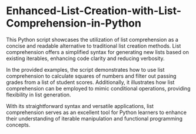 # Enhanced-List-Creation-with-List-Comprehension-in-Python
This Python script showcases the utilization of list comprehension as a concise and readable alternative to traditional list creation methods. List comprehension offers a simplified syntax for generating new lists based on existing iterables, enhancing code clarity and reducing verbosity.

In the provided examples, the script demonstrates how to use list comprehension to calculate squares of numbers and filter out passing grades from a list of student scores. Additionally, it illustrates how list comprehension can be employed to mimic conditional operations, providing flexibility in list generation.

With its straightforward syntax and versatile applications, list comprehension serves as an excellent tool for Python learners to enhance their understanding of iterable manipulation and functional programming concepts.
